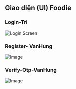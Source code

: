 ## Giao diện (UI) Foodie 

### Login-Tri
![Login Screen](https://github.com/user-attachments/assets/3b64f9fc-3f6a-4c44-ae2b-c2d4b67c08af)
### Register- VanHung

![Image](https://github.com/user-attachments/assets/bd5d0e1a-fdbb-4866-bec8-f0abd3c1cb00)

### Verify-Otp-VanHung

![Image](https://github.com/user-attachments/assets/fe3b1727-59a1-4c4d-a3d1-d7a856ecf268)
